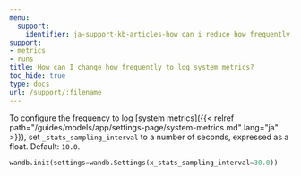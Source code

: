 ```yaml
---
menu:
  support:
    identifier: ja-support-kb-articles-how_can_i_reduce_how_frequently_to_log_system_metrics
support:
- metrics
- runs
title: How can I change how frequently to log system metrics?
toc_hide: true
type: docs
url: /support/:filename
---
```


To configure the frequency to log [system metrics]({{< relref path="/guides/models/app/settings-page/system-metrics.md" lang="ja" >}}), set `_stats_sampling_interval` to a number of seconds, expressed as a float. Default: `10.0`.

```python
wandb.init(settings=wandb.Settings(x_stats_sampling_interval=30.0))
```